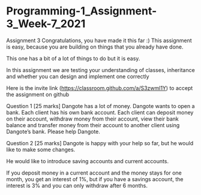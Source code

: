 # Programming-1_Assignment-3_Week-7_2021
Assignment 3
Congratulations, you have made it this far :)
This assignment is easy, because you are building on things that you already have done.

This one has a bit of a lot of things to do but it is easy.

In this assignment we are testing your understanding of classes, inheritance and whether you can design and implement one correctly

Here is the invite link (https://classroom.github.com/a/S3zwml1Y)  to accept the assignment on github

 

Question 1 [25 marks]
Dangote has a lot of money. Dangote wants to open a bank. Each client has his own bank account. Each client can deposit money on their account, withdraw money from their account, view their bank balance and transfer money from their account to another client using Dangote’s bank. Please help Dangote.

Question 2 [25 marks]
Dangote is happy with your help so far, but he would like to make some changes.

He would like to introduce saving accounts and current accounts.

If you deposit money in a current account and the money stays for one month, you get an interest of 1%, but if you have a savings account, the interest is 3% and you can only withdraw after 6 months.



